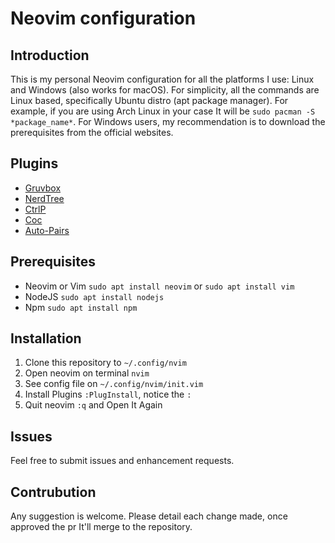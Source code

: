 # Neovim configuration
## Introduction
This is my personal Neovim configuration for all the platforms I use: Linux and Windows (also works for macOS). For simplicity, all the commands are Linux based, specifically Ubuntu distro (apt package manager). For example, if you are using Arch Linux in your case It will be `sudo pacman -S *package_name*`. For Windows users, my recommendation is to download the prerequisites from the official websites. 

## Plugins
- [Gruvbox](https://github.com/morhetz/gruvbox)
- [NerdTree](https://github.com/preservim/nerdtree)
- [CtrlP](https://github.com/ctrlpvim/ctrlp.vim)
- [Coc](https://github.com/neoclide/coc.nvim)
- [Auto-Pairs](https://github.com/jiangmiao/auto-pairs)

## Prerequisites
- Neovim or Vim `sudo apt install neovim` or `sudo apt install vim`
- NodeJS `sudo apt install nodejs`
- Npm `sudo apt install npm`

## Installation
1. Clone this repository to `~/.config/nvim`
2. Open neovim on terminal `nvim`
3. See config file on `~/.config/nvim/init.vim`
3. Install Plugins `:PlugInstall`, notice the `:`
4. Quit neovim `:q` and Open It Again 

## Issues
Feel free to submit issues and enhancement requests.

## Contrubution
Any suggestion is welcome. Please detail each change made, once approved the pr It'll merge to the repository.
